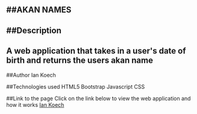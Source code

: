##AKAN NAMES
---
##Description
---
A web application that takes in a user's date of birth and returns the users akan name
---
##Author
Ian Koech

##Technologies used
HTML5
Bootstrap
Javascript
CSS

##Link to the page
Click on the link below to view the web  application and how it works
[Ian Koech](https://iankoech.github.io/Akan-name/)